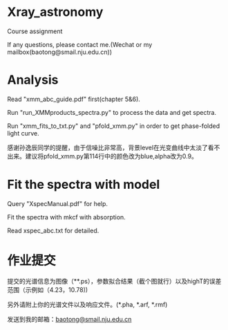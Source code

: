 # Xray_astronomy
Course assignment
</p>
If any questions, please contact me.(Wechat or my mailbox(baotong@smail.nju.edu.cn))

# Analysis 
Read "xmm_abc_guide.pdf" first(chapter 5&6).

Run "run_XMMproducts_spectra.py" to process the data and get spectra.

Run "xmm_fits_to_txt.py" and "pfold_xmm.py" in order to get phase-folded light curve.

感谢孙逸辰同学的提醒，由于信噪比非常高，背景level在光变曲线中太淡了看不出来。建议将pfold_xmm.py第114行中的颜色改为blue,alpha改为0.9。

# Fit the spectra with model
Query "XspecManual.pdf" for help.

Fit the spectra with mkcf with absorption.

Read xspec_abc.txt for detailed.

# 作业提交
提交的光谱信息为图像（**.ps），参数拟合结果（截个图就行）以及highT的误差范围（示例如（4.23，10.78))

另外请附上你的光谱文件以及响应文件。(*.pha, *.arf, *.rmf)

发送到我的邮箱：baotong@smail.nju.edu.cn





